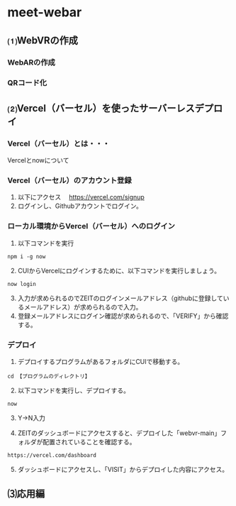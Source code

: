 # meet-webar
## ⑴WebVRの作成
### WebARの作成
### QRコード化

## ⑵Vercel（バーセル）を使ったサーバーレスデプロイ
### Vercel（バーセル）とは・・・
Vercelとnowについて

### Vercel（バーセル）のアカウント登録
1. 以下にアクセス
　https://vercel.com/signup
2. ログインし、Githubアカウントでログイン。

### ローカル環境からVercel（バーセル）へのログイン
1. 以下コマンドを実行

```
npm i -g now
```

2. CUIからVercelにログインするために、以下コマンドを実行しましょう。

```
now login
```

3. 入力が求められるのでZEITのログインメールアドレス（githubに登録しているメールアドレス）が求められるので入力。
4. 登録メールアドレスにログイン確認が求められるので、「VERIFY」から確認する。


### デプロイ
1. デプロイするプログラムがあるフォルダにCUIで移動する。

```
cd 【プログラムのディレクトリ】
```

2. 以下コマンドを実行し、デプロイする。

```
now
```

3. Y→N入力

4. ZEITのダッシュボードにアクセスすると、デプロイした「webvr-main」フォルダが配置されていることを確認する。

```
https://vercel.com/dashboard
```

5. ダッシュボードにアクセスし、「VISIT」からデプロイした内容にアクセス。


## ⑶応用編
